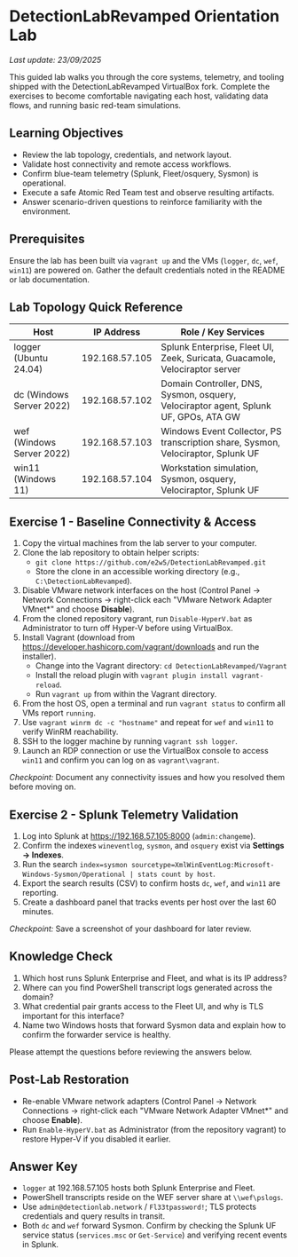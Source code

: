 # DetectionLabRevamped Orientation Lab

_Last update: 23/09/2025_

This guided lab walks you through the core systems, telemetry, and tooling shipped with the DetectionLabRevamped VirtualBox fork. Complete the exercises to become comfortable navigating each host, validating data flows, and running basic red-team simulations.

## Learning Objectives
- Review the lab topology, credentials, and network layout.
- Validate host connectivity and remote access workflows.
- Confirm blue-team telemetry (Splunk, Fleet/osquery, Sysmon) is operational.
- Execute a safe Atomic Red Team test and observe resulting artifacts.
- Answer scenario-driven questions to reinforce familiarity with the environment.

## Prerequisites
Ensure the lab has been built via `vagrant up` and the VMs (`logger`, `dc`, `wef`, `win11`) are powered on. Gather the default credentials noted in the README or lab documentation.

## Lab Topology Quick Reference
| Host | IP Address | Role / Key Services |
| --- | --- | --- |
| logger (Ubuntu 24.04) | 192.168.57.105 | Splunk Enterprise, Fleet UI, Zeek, Suricata, Guacamole, Velociraptor server |
| dc (Windows Server 2022) | 192.168.57.102 | Domain Controller, DNS, Sysmon, osquery, Velociraptor agent, Splunk UF, GPOs, ATA GW |
| wef (Windows Server 2022) | 192.168.57.103 | Windows Event Collector, PS transcription share, Sysmon, Velociraptor, Splunk UF |
| win11 (Windows 11) | 192.168.57.104 | Workstation simulation, Sysmon, osquery, Velociraptor, Splunk UF |

## Exercise 1 - Baseline Connectivity & Access
1. Copy the virtual machines from the lab server to your computer.
2. Clone the lab repository to obtain helper scripts:
   - `git clone https://github.com/e2w5/DetectionLabRevamped.git`
   - Store the clone in an accessible working directory (e.g., `C:\DetectionLabRevamped`).
3. Disable VMware network interfaces on the host (Control Panel -> Network Connections -> right-click each "VMware Network Adapter VMnet*" and choose **Disable**).
4. From the cloned repository vagrant, run `Disable-HyperV.bat` as Administrator to turn off Hyper-V before using VirtualBox.
5. Install Vagrant (download from https://developer.hashicorp.com/vagrant/downloads and run the installer).
   - Change into the Vagrant directory: `cd DetectionLabRevamped/Vagrant`
   - Install the reload plugin with `vagrant plugin install vagrant-reload`.
   - Run `vagrant up` from within the Vagrant directory.
6. From the host OS, open a terminal and run `vagrant status` to confirm all VMs report `running`.
7. Use `vagrant winrm dc -c "hostname"` and repeat for `wef` and `win11` to verify WinRM reachability.
8. SSH to the logger machine by running `vagrant ssh logger`.
9. Launch an RDP connection or use the VirtualBox console to access `win11` and confirm you can log on as `vagrant\vagrant`.

*Checkpoint:* Document any connectivity issues and how you resolved them before moving on.

## Exercise 2 - Splunk Telemetry Validation
1. Log into Splunk at <https://192.168.57.105:8000> (`admin:changeme`).
2. Confirm the indexes `wineventlog`, `sysmon`, and `osquery` exist via **Settings -> Indexes**.
3. Run the search `index=sysmon sourcetype=XmlWinEventLog:Microsoft-Windows-Sysmon/Operational | stats count by host`.
4. Export the search results (CSV) to confirm hosts `dc`, `wef`, and `win11` are reporting.
5. Create a dashboard panel that tracks events per host over the last 60 minutes.

*Checkpoint:* Save a screenshot of your dashboard for later review.

## Knowledge Check
1. Which host runs Splunk Enterprise and Fleet, and what is its IP address?
2. Where can you find PowerShell transcript logs generated across the domain?
3. What credential pair grants access to the Fleet UI, and why is TLS important for this interface?
4. Name two Windows hosts that forward Sysmon data and explain how to confirm the forwarder service is healthy.

Please attempt the questions before reviewing the answers below.

## Post-Lab Restoration
- Re-enable VMware network adapters (Control Panel -> Network Connections -> right-click each "VMware Network Adapter VMnet*" and choose **Enable**).
- Run `Enable-HyperV.bat` as Administrator (from the repository vagrant) to restore Hyper-V if you disabled it earlier.











## Answer Key
- `logger` at 192.168.57.105 hosts both Splunk Enterprise and Fleet.
- PowerShell transcripts reside on the WEF server share at `\\wef\pslogs`.
- Use `admin@detectionlab.network` / `Fl33tpassword!`; TLS protects credentials and query results in transit.
- Both `dc` and `wef` forward Sysmon. Confirm by checking the Splunk UF service status (`services.msc` or `Get-Service`) and verifying recent events in Splunk.







